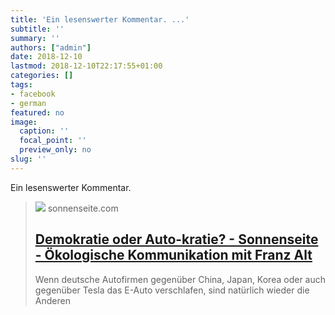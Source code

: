 ```yaml
---
title: 'Ein lesenswerter Kommentar. ...'
subtitle: ''
summary: ''
authors: ["admin"]
date: 2018-12-10
lastmod: 2018-12-10T22:17:55+01:00
categories: []
tags:
- facebook
- german
featured: no
image:
  caption: ''
  focal_point: ''
  preview_only: no
slug: ''
---
```

Ein lesenswerter Kommentar.
> [![](https://www.sonnenseite.com/wp-content/uploads/2018/10/verkehr_EpicStockMedia.jpg)](http://www.sonnenseite.com/de/franz-alt/kommentare-interviews/demokratie-oder-auto-kratie.html)
> sonnenseite.com
> ## [Demokratie oder Auto-kratie? - Sonnenseite - Ökologische Kommunikation mit Franz Alt](http://www.sonnenseite.com/de/franz-alt/kommentare-interviews/demokratie-oder-auto-kratie.html)
>
>Wenn deutsche Autofirmen gegenüber China, Japan, Korea oder auch gegenüber Tesla das E-Auto verschlafen, sind natürlich wieder die Anderen


